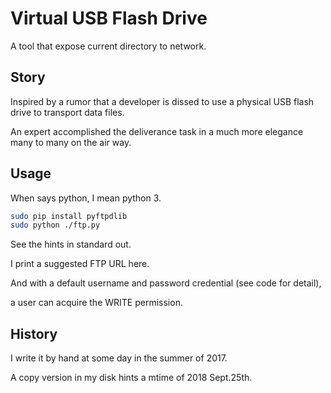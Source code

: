 # Virtual USB Flash Drive

A tool that expose current directory to network.

## Story

Inspired by a rumor that a developer is dissed to use a physical USB flash drive to transport data files.

An expert accomplished the deliverance task in a much more elegance many to many on the air way.

## Usage

When says python, I mean python 3.

```bash
sudo pip install pyftpdlib
sudo python ./ftp.py
```

See the hints in standard out.

I print a suggested FTP URL here.

And with a default username and password credential (see code for detail),

a user can acquire the WRITE permission.

## History

I write it by hand at some day in the summer of 2017.

A copy version in my disk hints a mtime of 2018 Sept.25th.